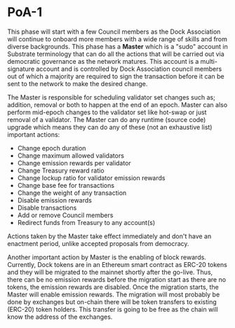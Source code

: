 # PoA-1

This phase will start with a few Council members as the Dock Association will continue to onboard more members with a wide range of skills and from diverse backgrounds. This phase has a **Master** which is a "sudo" account in Substrate terminology that can do all the actions that will be carried out via democratic governance as the network matures. This account is a multi-signature account and is controlled by Dock Association council members out of which a majority are required to sign the transaction before it can be sent to the network to make the desired change.   


The Master is responsible for scheduling validator set changes such as; addition, removal or both to happen at the end of an epoch. Master can also perform mid-epoch changes to the validator set like hot-swap or just removal of a validator. The Master can do any runtime \(source code\) upgrade which means they can do any of these \(not an exhaustive list\) important actions:

* Change epoch duration
* Change maximum allowed validators
* Change emission rewards per validator
* Change Treasury reward ratio
* Change lockup ratio for validator emission rewards
* Change base fee for transactions
* Change the weight of any transaction
* Disable emission rewards
* Disable transactions
* Add or remove Council members
* Redirect funds from Treasury to any account\(s\)

Actions taken by the Master take effect immediately and don't have an enactment period, unlike accepted proposals from democracy. 

Another important action by Master is the enabling of block rewards. Currently, Dock tokens are in an Ethereum smart contract as ERC-20 tokens and they will be migrated to the mainnet shortly after the go-live. Thus, there can be no emission rewards before the migration start as there are no tokens, the emission rewards are disabled. Once the migration starts, the Master will enable emission rewards. The migration will most probably be done by exchanges but on-chain there will be token transfers to existing \(ERC-20\) token holders. This transfer is going to be free as the chain will know the address of the exchanges.

